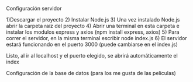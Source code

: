 Configuración servidor

1)Descargar el proyecto
2) Instalar Node.js
3) Una vez instalado Node.js abrir la carpeta raíz del proyecto
4) Abrir una terminal en esta carpeta e instalar los modulos express y axios (npm install express, axios)
5) Para correr el servidor, en la misma terminal escribir node index.js
6) El servidor estará funcionando en el puerto 3000 (puede cambiarse en el index.js)

Listo, al ir al localhost y el puerto elegido, se abrirá automáticamente el index

Configuración de la base de datos (para los me gusta de las peliculas)



